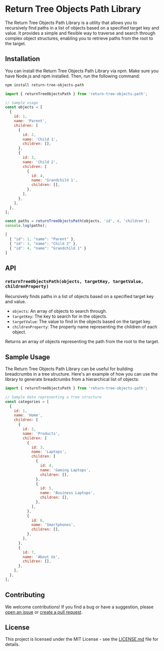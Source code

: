 # Return Tree Objects Path Library

The Return Tree Objects Path Library is a utility that allows you to recursively find paths in a list of objects based on a specified target key and value. It provides a simple and flexible way to traverse and search through complex object structures, enabling you to retrieve paths from the root to the target.

## Installation

You can install the Return Tree Objects Path Library via npm. Make sure you have Node.js and npm installed. Then, run the following command:

```sh
npm install return-tree-objects-path
```

```javascript
import { returnTreeObjectsPath } from 'return-tree-objects-path';

// Sample usage
const objects = [
  {
    id: 1,
    name: 'Parent',
    children: [
      {
        id: 2,
        name: 'Child 1',
        children: [],
      },
      {
        id: 3,
        name: 'Child 2',
        children: [
          {
            id: 4,
            name: 'Grandchild 1',
            children: [],
          },
        ],
      },
    ],
  },
];

const paths = returnTreeObjectsPath(objects, 'id', 4, 'children');
console.log(paths);
```

```javascript
[
  { "id": 1, "name": "Parent" },
  { "id": 3, "name": "Child 2" },
  { "id": 4, "name": "Grandchild 1" }
]
```

## API

### `returnTreeObjectsPath(objects, targetKey, targetValue, childrenProperty)`

Recursively finds paths in a list of objects based on a specified target key and value.

- `objects`: An array of objects to search through.
- `targetKey`: The key to search for in the objects.
- `targetValue`: The value to find in the objects based on the target key.
- `childrenProperty`: The property name representing the children of each object.

Returns an array of objects representing the path from the root to the target.

## Sample Usage

The Return Tree Objects Path Library can be useful for building breadcrumbs in a tree structure. Here's an example of how you can use the library to generate breadcrumbs from a hierarchical list of objects:

```javascript
import { returnTreeObjectsPath } from 'return-tree-objects-path';

// Sample data representing a tree structure
const categories = [
  {
    id: 1,
    name: 'Home',
    children: [
      {
        id: 2,
        name: 'Products',
        children: [
          {
            id: 3,
            name: 'Laptops',
            children: [
              {
                id: 4,
                name: 'Gaming Laptops',
                children: [],
              },
              {
                id: 5,
                name: 'Business Laptops',
                children: [],
              },
            ],
          },
          {
            id: 6,
            name: 'Smartphones',
            children: [],
          },
        ],
      },
      {
        id: 7,
        name: 'About Us',
        children: [],
      },
    ],
  },
];
```

## Contributing

We welcome contributions! If you find a bug or have a suggestion, please [open an issue](https://github.com/geranton93/return-tree-objects-path/issues) or [create a pull request](https://github.com/geranton93/return-tree-objects-path/pulls).

## License

This project is licensed under the MIT License - see the [LICENSE.md](LICENSE.md) file for details.
